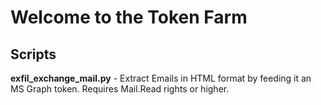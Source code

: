 # Welcome to the Token Farm

## Scripts

**exfil_exchange_mail.py** - Extract Emails in HTML format by feeding it an MS Graph token. Requires Mail.Read rights or higher.
